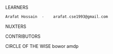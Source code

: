LEARNERS
``` scala
Arafat Hossain  -    arafat.cse1993@gmail.com
```
NUXTERS

CONTRIBUTORS



CIRCLE OF THE WISE
bowor
amdp
